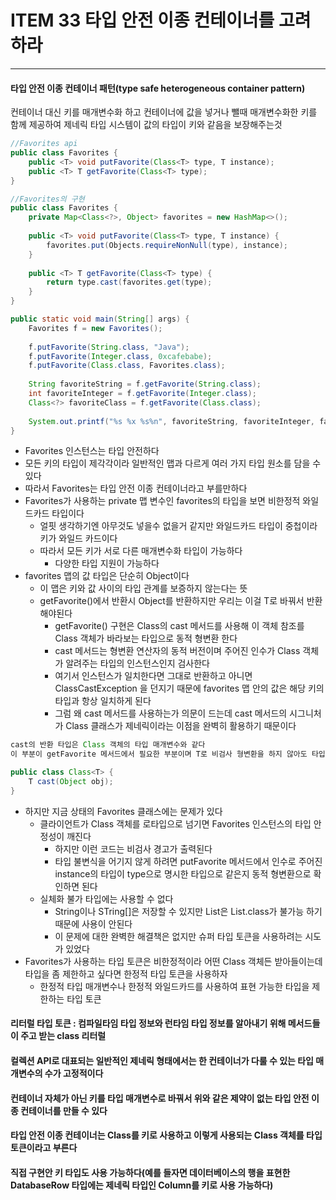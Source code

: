 # ITEM 33 타입 안전 이종 컨테이너를 고려하라

--------------------------------------------

#### 타입 안전 이종 컨테이너 패턴(type safe heterogeneous container pattern)
컨테이너 대신 키를 매개변수화 하고 컨테이너에 값을 넣거나 뺄때 매개변수화한 키를 함께 제공하여 제네릭 타입 시스템이 값의 타입이 키와 같음을 보장해주는것

``` java
//Favorites api
public class Favorites {
    public <T> void putFavorite(Class<T> type, T instance);
    public <T> T getFavorite(Class<T> type);
}

//Favorites의 구현
public class Favorites {
    private Map<Class<?>, Object> favorites = new HashMap<>();
    
    public <T> void putFavorite(Class<T> type, T instance) {
        favorites.put(Objects.requireNonNull(type), instance);
    }
    
    public <T> T getFavorite(Class<T> type) {
        return type.cast(favorites.get(type);
    }
}

public static void main(String[] args) {
    Favorites f = new Favorites();
    
    f.putFavorite(String.class, "Java");
    f.putFavorite(Integer.class, 0xcafebabe);
    f.putFavorite(Class.class, Favorites.class);
    
    String favoriteString = f.getFavorite(String.class);
    int favoriteInteger = f.getFavorite(Integer.class);
    Class<?> favoriteClass = f.getFavorite(Class.class);
    
    System.out.printf("%s %x %s%n", favoriteString, favoriteInteger, favoriteClass.getName());
}
```
* Favorites 인스턴스는 타입 안전하다
* 모든 키의 타입이 제각각이라 일반적인 맵과 다르게 여러 가지 타입 원소를 담을 수 있다
* 따라서 Favorites는 타입 안전 이종 컨테이너라고 부를만하다
* Favorites가 사용하는 private 맵 변수인 favorites의 타입을 보면 비한정적 와일드카드 타입이다
  * 얼핏 생각하기엔 아무것도 넣을수 없을거 같지만 와일드카드 타입이 중첩이라 키가 와일드 카드이다
  * 따라서 모든 키가 서로 다른 매개변수화 타입이 가능하다
    * 다양한 타입 지원이 가능하다
* favorites 맵의 값 타입은 단순히 Object이다
  * 이 맵은 키와 값 사이의 타입 관계를 보증하지 않는다는 뜻 
  * getFavorite()에서 반환시 Object를 반환하지만 우리는 이걸 T로 바꿔서 반환 해야된다
    * getFavorite() 구현은 Class의 cast 메서드를 사용해 이 객체 참조를 Class 객체가 바라보는 타입으로 동적 형변환 한다
    * cast 메서드는 형변환 연산자의 동적 버전이며 주어진 인수가 Class 객체가 알려주는 타입의 인스턴스인지 검사한다
    * 여기서 인스턴스가 일치한다면 그대로 반환하고 아니면 ClassCastException 을 던지기 때문에 favorites 맵 안의 값은 해당 키의 타입과 항상 일치하게 된다
    * 그럼 왜 cast 메서드를 사용하는가 의문이 드는데 cast 메서드의 시그니처가 Class 클래스가 제네릭이라는 이점을 완벽히 활용하기 때문이다
``` java
cast의 반환 타입은 Class 객체의 타입 매개변수와 같다
이 부분이 getFavorite 메서드에서 필요한 부분이며 T로 비검사 형변환을 하지 않아도 타입 안정성을 보장해주게 된다

public class Class<T> {
    T cast(Object obj);
}
```
* 하지만 지금 상태의 Favorites 클래스에는 문제가 있다
  * 클라이언트가 Class 객체를 로타입으로 넘기면 Favorites 인스턴스의 타입 안정성이 깨진다
    * 하지만 이런 코드는 비검사 경고가 출력된다
    * 타입 불변식을 어기지 않게 하려면 putFavorite 메서드에서 인수로 주어진 instance의 타입이 type으로 명시한 타입으로 같은지 동적 형변환으로 확인하면 된다
  * 실체화 불가 타입에는 사용할 수 없다
    * String이나 STring[]은 저장할 수 있지만 List<String>은 List<String>.class가 불가능 하기 때문에 사용이 안된다
    * 이 문제에 대한 완벽한 해결책은 없지만 슈퍼 타입 토큰을 사용하려는 시도가 있었다
* Favorites가 사용하는 타입 토큰은 비한정적이라 어떤 Class 객체든 받아들이는데 타입을 좀 제한하고 싶다면 한정적 타입 토큰을 사용하자
  * 한정적 타입 매개변수나 한정적 와일드카드를 사용하여 표현 가능한 타입을 제한하는 타입 토큰
  
#### 리터럴 타입 토큰 : 컴파일타임 타입 정보와 런타임 타입 정보를 알아내기 위해 메서드들이 주고 받는 class 리터럴
#### 컬렉션 API로 대표되는 일반적인 제네릭 형태에서는 한 컨테이너가 다룰 수 있는 타입 매개변수의 수가 고정적이다
#### 컨테이너 자체가 아닌 키를 타입 매개변수로 바꿔서 위와 같은 제약이 없는 타입 안전 이종 컨테이너를 만들 수 있다
#### 타입 안전 이종 컨테이너는 Class를 키로 사용하고 이렇게 사용되는 Class 객체를 타입 토큰이라고 부른다
#### 직접 구현안 키 타입도 사용 가능하다(예를 들자면 데이터베이스의 행을 표현한 DatabaseRow 타입에는 제네릭 타입인 Column<T>를 키로 사용 가능하다)